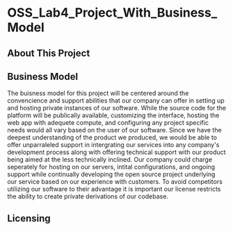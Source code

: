 # OSS_Lab4_Project_With_Business_Model

## About This Project

## Business Model
The buisness model for this project will be centered around the convencience and support abilities that our company can offer in setting up and hosting private instances of our software. While the source code for the platform will be publically available, customizing the interface, hosting the web app with adequete compute, and configuring any project specific needs would all vary based on the user of our software. Since we have the deepest understanding of the product we produced, we would be able to offer unparraleled support in intergrating our services into any company's development process along with offering technical support with our product being aimed at the less technically inclined. Our company could charge seperately for hosting on our servers, intital configurations, and ongoing support while continually developing the open source project underlying our service based on our experience with customers. To avoid competitors utilizing our software to their advantage it is important our license restricts the ability to create private derivations of our codebase.

## Licensing
